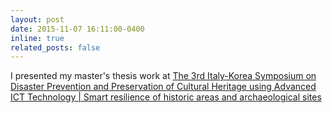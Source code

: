 ```yaml
---
layout: post
date: 2015-11-07 16:11:00-0400
inline: true
related_posts: false
---
```


I presented my master\'s thesis work at <a href="https://www.eventi.enea.it/tutti-gli-eventi-enea/3rd-italy-korea-symposium.html">The 3rd Italy-Korea Symposium on Disaster Prevention and Preservation of Cultural Heritage using Advanced ICT Technology | Smart resilience of historic areas and archaeological sites</a>
